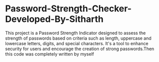# Password-Strength-Checker-Developed-By-Sitharth
This project is a Password Strength Indicator designed to assess the strength of passwords based on criteria such as length, uppercase and lowercase letters, digits, and special characters. It's a tool to enhance security for users and encourage the creation of strong passwords.Then this code was completely written by myself
